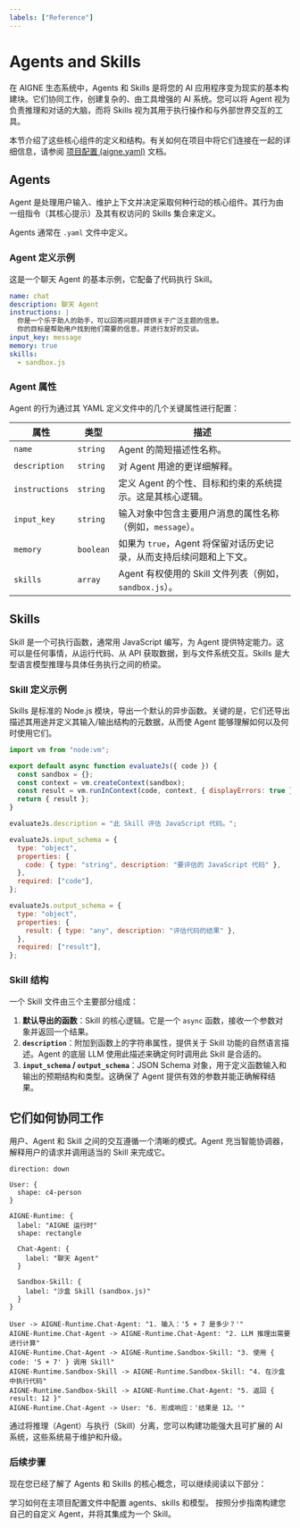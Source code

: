```yaml
---
labels: ["Reference"]
---
```


# Agents and Skills

在 AIGNE 生态系统中，Agents 和 Skills 是将您的 AI 应用程序变为现实的基本构建块。它们协同工作，创建复杂的、由工具增强的 AI 系统。您可以将 Agent 视为负责推理和对话的大脑，而将 Skills 视为其用于执行操作和与外部世界交互的工具。

本节介绍了这些核心组件的定义和结构。有关如何在项目中将它们连接在一起的详细信息，请参阅 [项目配置 (aigne.yaml)](./core-concepts-project-configuration.md) 文档。

## Agents

Agent 是处理用户输入、维护上下文并决定采取何种行动的核心组件。其行为由一组指令（其核心提示）及其有权访问的 Skills 集合来定义。

Agents 通常在 `.yaml` 文件中定义。

### Agent 定义示例

这是一个聊天 Agent 的基本示例，它配备了代码执行 Skill。

```yaml chat.yaml icon=mdi:robot-outline
name: chat
description: 聊天 Agent
instructions: |
  你是一个乐于助人的助手，可以回答问题并提供关于广泛主题的信息。
  你的目标是帮助用户找到他们需要的信息，并进行友好的交谈。
input_key: message
memory: true
skills:
  - sandbox.js
```

### Agent 属性

Agent 的行为通过其 YAML 定义文件中的几个关键属性进行配置：

| 属性 | 类型 | 描述 |
|----------------|-----------|---------------------------------------------------------------------------------------------------------|
| `name` | `string` | Agent 的简短描述性名称。 |
| `description` | `string` | 对 Agent 用途的更详细解释。 |
| `instructions` | `string` | 定义 Agent 的个性、目标和约束的系统提示。这是其核心逻辑。 |
| `input_key` | `string` | 输入对象中包含主要用户消息的属性名称（例如，`message`）。 |
| `memory` | `boolean` | 如果为 `true`，Agent 将保留对话历史记录，从而支持后续问题和上下文。 |
| `skills` | `array` | Agent 有权使用的 Skill 文件列表（例如，`sandbox.js`）。 |

## Skills

Skill 是一个可执行函数，通常用 JavaScript 编写，为 Agent 提供特定能力。这可以是任何事情，从运行代码、从 API 获取数据，到与文件系统交互。Skills 是大型语言模型推理与具体任务执行之间的桥梁。

### Skill 定义示例

Skills 是标准的 Node.js 模块，导出一个默认的异步函数。关键的是，它们还导出描述其用途并定义其输入/输出结构的元数据，从而使 Agent 能够理解如何以及何时使用它们。

```javascript sandbox.js icon=logos:javascript
import vm from "node:vm";

export default async function evaluateJs({ code }) {
  const sandbox = {};
  const context = vm.createContext(sandbox);
  const result = vm.runInContext(code, context, { displayErrors: true });
  return { result };
}

evaluateJs.description = "此 Skill 评估 JavaScript 代码。";

evaluateJs.input_schema = {
  type: "object",
  properties: {
    code: { type: "string", description: "要评估的 JavaScript 代码" },
  },
  required: ["code"],
};

evaluateJs.output_schema = {
  type: "object",
  properties: {
    result: { type: "any", description: "评估代码的结果" },
  },
  required: ["result"],
};
```

### Skill 结构

一个 Skill 文件由三个主要部分组成：

1.  **默认导出的函数**：Skill 的核心逻辑。它是一个 `async` 函数，接收一个参数对象并返回一个结果。
2.  **`description`**：附加到函数上的字符串属性，提供关于 Skill 功能的自然语言描述。Agent 的底层 LLM 使用此描述来确定何时调用此 Skill 是合适的。
3.  **`input_schema` / `output_schema`**：JSON Schema 对象，用于定义函数输入和输出的预期结构和类型。这确保了 Agent 提供有效的参数并能正确解释结果。

## 它们如何协同工作

用户、Agent 和 Skill 之间的交互遵循一个清晰的模式。Agent 充当智能协调器，解释用户的请求并调用适当的 Skill 来完成它。

```d2
direction: down

User: {
  shape: c4-person
}

AIGNE-Runtime: {
  label: "AIGNE 运行时"
  shape: rectangle

  Chat-Agent: {
    label: "聊天 Agent"
  }

  Sandbox-Skill: {
    label: "沙盒 Skill (sandbox.js)"
  }
}

User -> AIGNE-Runtime.Chat-Agent: "1. 输入：'5 + 7 是多少？'"
AIGNE-Runtime.Chat-Agent -> AIGNE-Runtime.Chat-Agent: "2. LLM 推理出需要进行计算"
AIGNE-Runtime.Chat-Agent -> AIGNE-Runtime.Sandbox-Skill: "3. 使用 { code: '5 + 7' } 调用 Skill"
AIGNE-Runtime.Sandbox-Skill -> AIGNE-Runtime.Sandbox-Skill: "4. 在沙盒中执行代码"
AIGNE-Runtime.Sandbox-Skill -> AIGNE-Runtime.Chat-Agent: "5. 返回 { result: 12 }"
AIGNE-Runtime.Chat-Agent -> User: "6. 形成响应：'结果是 12。'"
```

通过将推理（Agent）与执行（Skill）分离，您可以构建功能强大且可扩展的 AI 系统，这些系统易于维护和升级。

### 后续步骤

现在您已经了解了 Agents 和 Skills 的核心概念，可以继续阅读以下部分：

<x-cards>
  <x-card data-title="项目配置 (aigne.yaml)" data-icon="lucide:file-cog" data-href="/core-concepts/project-configuration">
    学习如何在主项目配置文件中配置 agents、skills 和模型。
  </x-card>
  <x-card data-title="创建自定义 Agent" data-icon="lucide:wand-sparkles" data-href="/guides/creating-a-custom-agent">
    按照分步指南构建您自己的自定义 Agent，并将其集成为一个 Skill。
  </x-card>
</x-cards>